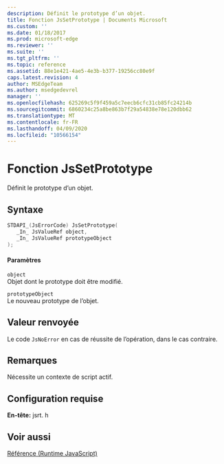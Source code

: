 ```yaml
---
description: Définit le prototype d’un objet.
title: Fonction JsSetPrototype | Documents Microsoft
ms.custom: ''
ms.date: 01/18/2017
ms.prod: microsoft-edge
ms.reviewer: ''
ms.suite: ''
ms.tgt_pltfrm: ''
ms.topic: reference
ms.assetid: 88e1e421-4ae5-4e3b-b377-19256cc80e9f
caps.latest.revision: 4
author: MSEdgeTeam
ms.author: msedgedevrel
manager: ''
ms.openlocfilehash: 625269c5f9f459a5c7eecb6cfc31cb85fc24214b
ms.sourcegitcommit: 6860234c25a8be863b7f29a54838e78e120dbb62
ms.translationtype: MT
ms.contentlocale: fr-FR
ms.lasthandoff: 04/09/2020
ms.locfileid: "10566154"
---
```

# Fonction JsSetPrototype
Définit le prototype d’un objet.  
  
## Syntaxe  
  
```cpp  
STDAPI_(JsErrorCode) JsSetPrototype(  
   _In_ JsValueRef object,  
   _In_ JsValueRef prototypeObject  
);  
```  
  
#### Paramètres  
 `object`  
 Objet dont le prototype doit être modifié.  
  
 `prototypeObject`  
 Le nouveau prototype de l’objet.  
  
## Valeur renvoyée  
 Le code `JsNoError` en cas de réussite de l’opération, dans le cas contraire.  
  
## Remarques  
 Nécessite un contexte de script actif.  
  
## Configuration requise  
 **En-tête:** jsrt. h  
  
## Voir aussi  
 [Référence (Runtime JavaScript)](../chakra-hosting/reference-javascript-runtime.md)